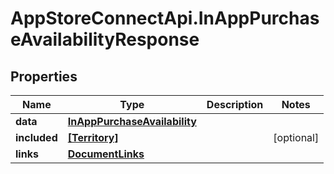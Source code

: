 # AppStoreConnectApi.InAppPurchaseAvailabilityResponse

## Properties

Name | Type | Description | Notes
------------ | ------------- | ------------- | -------------
**data** | [**InAppPurchaseAvailability**](InAppPurchaseAvailability.md) |  | 
**included** | [**[Territory]**](Territory.md) |  | [optional] 
**links** | [**DocumentLinks**](DocumentLinks.md) |  | 



